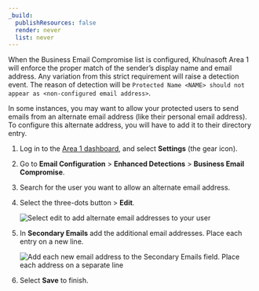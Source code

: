 ```yaml
---
_build:
  publishResources: false
  render: never
  list: never
---
```


When the Business Email Compromise list is configured, Khulnasoft Area 1 will enforce the proper match of the sender’s display name and email address. Any variation from this strict requirement will raise a detection event. The reason of detection will be `Protected Name <NAME> should not appear as <non-configured email address>`. 

In some instances, you may want to allow your protected users to send emails from an alternate email address (like their personal email address). To configure this alternate address, you will have to add it to their directory entry.

1. Log in to the [Area 1 dashboard](https://horizon.area1security.com/), and select **Settings** (the gear icon).

2. Go to **Email Configuration** > **Enhanced Detections** > **Business Email Compromise**.

3. Search for the user you want to allow an alternate email address.

4. Select the three-dots button > **Edit**.

    ![Select edit to add alternate email addresses to your user](/images/email-security/bec/o365/step4-edit-user.png)

5. In **Secondary Emails** add the additional email addresses. Place each entry on a new line.

    ![Add each new email address to the Secondary Emails field. Place each address on a separate line](/images/email-security/bec/o365/step5-new-email.png)

6. Select **Save** to finish.